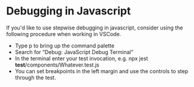 # Debugging in Javascript

If you'd like to use stepwise debugging in javascript, consider using the following procedure when working in VSCode.

* Type <CMD><Shift>p to bring up the command palette
* Search for “Debug: JavaScript Debug Terminal”
* In the terminal enter your test invocation, e.g. npx jest __test__/components/Whatever.test.js
* You can set breakpoints in the left margin and use the controls to step through the test.
